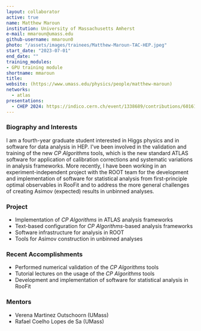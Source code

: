 ```yaml
---
layout: collaborator
active: true
name: Matthew Maroun
institution: University of Massachusetts Amherst
e-mail: mmaroun@umass.edu
github-username: mmaroun0
photo: "/assets/images/trainees/Matthew-Maroun-TAC-HEP.jpeg"
start_date: "2023-07-01"
end_date: ""
training_modules:
- GPU training module
shortname: mmaroun
title: 
website: (https://www.umass.edu/physics/people/matthew-maroun)
networks:
  - atlas
presentations:
  - CHEP 2024: https://indico.cern.ch/event/1338689/contributions/6016100/
---
```


### Biography and Interests

I am a fourth-year graduate student interested in Higgs physics and in software for data analysis in HEP. I've been involved in the validation and training of the new _CP Algorithms_ tools, which is the new standard ATLAS software for application of calibration corrections and systematic variations in analysis frameworks. More recently, I have been working in an experiment-independent project with the ROOT team for the development and implementation of software for statistical analysis from first-principle optimal observables in RooFit and to address the more general challenges of creating Asimov (expected) results in unbinned analyses.

### Project 

- Implementation of _CP Algorithms_ in ATLAS analysis frameworks
- Text-based configuration for _CP Algorithms_-based analysis frameworks
- Software infrastructure for analysis in ROOT
- Tools for Asimov construction in unbinned analyses

### Recent Accomplishments

- Performed numerical validation of the _CP Algorithms_ tools
- Tutorial lectures on the usage of the _CP Algorithms_ tools
- Development and implementation of software for statistical analysis in RooFit

### Mentors

- Verena Martinez Outschoorn (UMass)
- Rafael Coelho Lopes de Sa (UMass)

